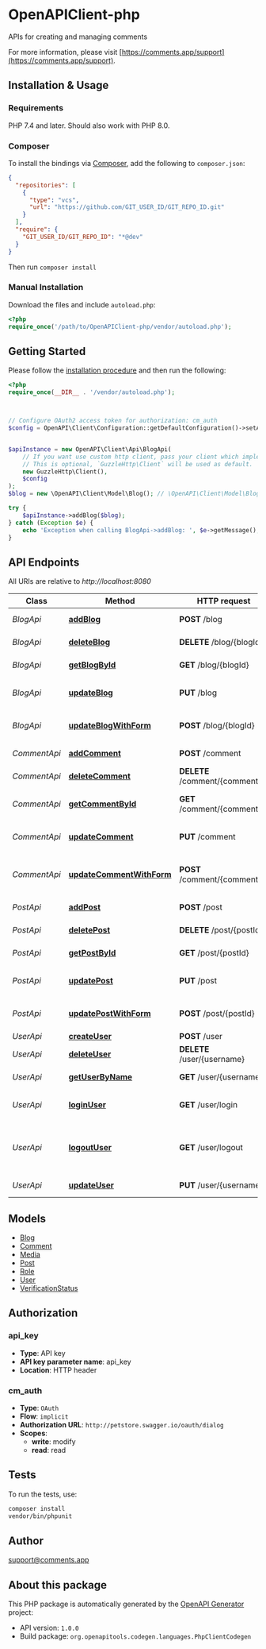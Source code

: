 # OpenAPIClient-php

APIs for creating and managing comments


For more information, please visit [https://comments.app/support](https://comments.app/support).

## Installation & Usage

### Requirements

PHP 7.4 and later.
Should also work with PHP 8.0.

### Composer

To install the bindings via [Composer](https://getcomposer.org/), add the following to `composer.json`:

```json
{
  "repositories": [
    {
      "type": "vcs",
      "url": "https://github.com/GIT_USER_ID/GIT_REPO_ID.git"
    }
  ],
  "require": {
    "GIT_USER_ID/GIT_REPO_ID": "*@dev"
  }
}
```

Then run `composer install`

### Manual Installation

Download the files and include `autoload.php`:

```php
<?php
require_once('/path/to/OpenAPIClient-php/vendor/autoload.php');
```

## Getting Started

Please follow the [installation procedure](#installation--usage) and then run the following:

```php
<?php
require_once(__DIR__ . '/vendor/autoload.php');



// Configure OAuth2 access token for authorization: cm_auth
$config = OpenAPI\Client\Configuration::getDefaultConfiguration()->setAccessToken('YOUR_ACCESS_TOKEN');


$apiInstance = new OpenAPI\Client\Api\BlogApi(
    // If you want use custom http client, pass your client which implements `GuzzleHttp\ClientInterface`.
    // This is optional, `GuzzleHttp\Client` will be used as default.
    new GuzzleHttp\Client(),
    $config
);
$blog = new \OpenAPI\Client\Model\Blog(); // \OpenAPI\Client\Model\Blog | Blog object that needs to be added

try {
    $apiInstance->addBlog($blog);
} catch (Exception $e) {
    echo 'Exception when calling BlogApi->addBlog: ', $e->getMessage(), PHP_EOL;
}

```

## API Endpoints

All URIs are relative to *http://localhost:8080*

Class | Method | HTTP request | Description
------------ | ------------- | ------------- | -------------
*BlogApi* | [**addBlog**](docs/Api/BlogApi.md#addblog) | **POST** /blog | Add a new blog
*BlogApi* | [**deleteBlog**](docs/Api/BlogApi.md#deleteblog) | **DELETE** /blog/{blogId} | Deletes a blog
*BlogApi* | [**getBlogById**](docs/Api/BlogApi.md#getblogbyid) | **GET** /blog/{blogId} | Find blog by ID
*BlogApi* | [**updateBlog**](docs/Api/BlogApi.md#updateblog) | **PUT** /blog | Update an existing blog
*BlogApi* | [**updateBlogWithForm**](docs/Api/BlogApi.md#updateblogwithform) | **POST** /blog/{blogId} | Updates a blog with form data
*CommentApi* | [**addComment**](docs/Api/CommentApi.md#addcomment) | **POST** /comment | Add a new comment
*CommentApi* | [**deleteComment**](docs/Api/CommentApi.md#deletecomment) | **DELETE** /comment/{commentId} | Deletes a comment
*CommentApi* | [**getCommentById**](docs/Api/CommentApi.md#getcommentbyid) | **GET** /comment/{commentId} | Find comment by ID
*CommentApi* | [**updateComment**](docs/Api/CommentApi.md#updatecomment) | **PUT** /comment | Update an existing comment
*CommentApi* | [**updateCommentWithForm**](docs/Api/CommentApi.md#updatecommentwithform) | **POST** /comment/{commentId} | Updates a comment with form data
*PostApi* | [**addPost**](docs/Api/PostApi.md#addpost) | **POST** /post | Add a new post
*PostApi* | [**deletePost**](docs/Api/PostApi.md#deletepost) | **DELETE** /post/{postId} | Deletes a post
*PostApi* | [**getPostById**](docs/Api/PostApi.md#getpostbyid) | **GET** /post/{postId} | Find post by ID
*PostApi* | [**updatePost**](docs/Api/PostApi.md#updatepost) | **PUT** /post | Update an existing post
*PostApi* | [**updatePostWithForm**](docs/Api/PostApi.md#updatepostwithform) | **POST** /post/{postId} | Updates a post with form data
*UserApi* | [**createUser**](docs/Api/UserApi.md#createuser) | **POST** /user | Create user
*UserApi* | [**deleteUser**](docs/Api/UserApi.md#deleteuser) | **DELETE** /user/{username} | Delete user
*UserApi* | [**getUserByName**](docs/Api/UserApi.md#getuserbyname) | **GET** /user/{username} | Get user by user name
*UserApi* | [**loginUser**](docs/Api/UserApi.md#loginuser) | **GET** /user/login | Logs user into the system
*UserApi* | [**logoutUser**](docs/Api/UserApi.md#logoutuser) | **GET** /user/logout | Logs out current logged in user session
*UserApi* | [**updateUser**](docs/Api/UserApi.md#updateuser) | **PUT** /user/{username} | Updated user

## Models

- [Blog](docs/Model/Blog.md)
- [Comment](docs/Model/Comment.md)
- [Media](docs/Model/Media.md)
- [Post](docs/Model/Post.md)
- [Role](docs/Model/Role.md)
- [User](docs/Model/User.md)
- [VerificationStatus](docs/Model/VerificationStatus.md)

## Authorization

### api_key

- **Type**: API key
- **API key parameter name**: api_key
- **Location**: HTTP header



### cm_auth

- **Type**: `OAuth`
- **Flow**: `implicit`
- **Authorization URL**: `http://petstore.swagger.io/oauth/dialog`
- **Scopes**: 
    - **write**: modify
    - **read**: read

## Tests

To run the tests, use:

```bash
composer install
vendor/bin/phpunit
```

## Author

support@comments.app

## About this package

This PHP package is automatically generated by the [OpenAPI Generator](https://openapi-generator.tech) project:

- API version: `1.0.0`
- Build package: `org.openapitools.codegen.languages.PhpClientCodegen`
